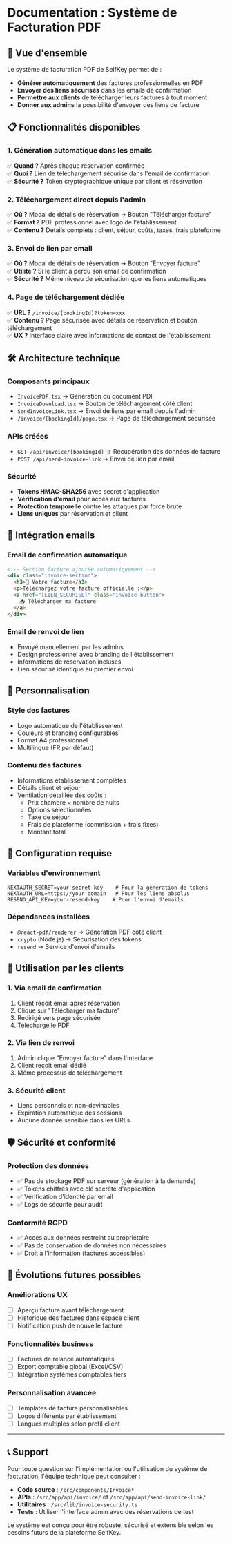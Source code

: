 # Documentation : Système de Facturation PDF

## 🎯 Vue d'ensemble

Le système de facturation PDF de SelfKey permet de :

- **Générer automatiquement** des factures professionnelles en PDF
- **Envoyer des liens sécurisés** dans les emails de confirmation
- **Permettre aux clients** de télécharger leurs factures à tout moment
- **Donner aux admins** la possibilité d'envoyer des liens de facture

## 📋 Fonctionnalités disponibles

### 1. **Génération automatique dans les emails**

✅ **Quand ?** Après chaque réservation confirmée  
✅ **Quoi ?** Lien de téléchargement sécurisé dans l'email de confirmation  
✅ **Sécurité ?** Token cryptographique unique par client et réservation

### 2. **Téléchargement direct depuis l'admin**

✅ **Où ?** Modal de détails de réservation → Bouton "Télécharger facture"  
✅ **Format ?** PDF professionnel avec logo de l'établissement  
✅ **Contenu ?** Détails complets : client, séjour, coûts, taxes, frais plateforme

### 3. **Envoi de lien par email**

✅ **Où ?** Modal de détails de réservation → Bouton "Envoyer facture"  
✅ **Utilité ?** Si le client a perdu son email de confirmation  
✅ **Sécurité ?** Même niveau de sécurisation que les liens automatiques

### 4. **Page de téléchargement dédiée**

✅ **URL ?** `/invoice/[bookingId]?token=xxx`  
✅ **Contenu ?** Page sécurisée avec détails de réservation et bouton téléchargement  
✅ **UX ?** Interface claire avec informations de contact de l'établissement

## 🛠️ Architecture technique

### **Composants principaux**

- `InvoicePDF.tsx` → Génération du document PDF
- `InvoiceDownload.tsx` → Bouton de téléchargement côté client
- `SendInvoiceLink.tsx` → Envoi de liens par email depuis l'admin
- `/invoice/[bookingId]/page.tsx` → Page de téléchargement sécurisée

### **APIs créées**

- `GET /api/invoice/[bookingId]` → Récupération des données de facture
- `POST /api/send-invoice-link` → Envoi de lien par email

### **Sécurité**

- **Tokens HMAC-SHA256** avec secret d'application
- **Vérification d'email** pour accès aux factures
- **Protection temporelle** contre les attaques par force brute
- **Liens uniques** par réservation et client

## 📧 Intégration emails

### **Email de confirmation automatique**

```html
<!-- Section facture ajoutée automatiquement -->
<div class="invoice-section">
  <h3>📄 Votre facture</h3>
  <p>Téléchargez votre facture officielle :</p>
  <a href="[LIEN_SECURISE]" class="invoice-button">
    📥 Télécharger ma facture
  </a>
</div>
```

### **Email de renvoi de lien**

- Envoyé manuellement par les admins
- Design professionnel avec branding de l'établissement
- Informations de réservation incluses
- Lien sécurisé identique au premier envoi

## 🎨 Personnalisation

### **Style des factures**

- Logo automatique de l'établissement
- Couleurs et branding configurables
- Format A4 professionnel
- Multilingue (FR par défaut)

### **Contenu des factures**

- Informations établissement complètes
- Détails client et séjour
- Ventilation détaillée des coûts :
  - Prix chambre × nombre de nuits
  - Options sélectionnées
  - Taxe de séjour
  - Frais de plateforme (commission + frais fixes)
  - Montant total

## 🔧 Configuration requise

### **Variables d'environnement**

```env
NEXTAUTH_SECRET=your-secret-key    # Pour la génération de tokens
NEXTAUTH_URL=https://your-domain   # Pour les liens absolus
RESEND_API_KEY=your-resend-key    # Pour l'envoi d'emails
```

### **Dépendances installées**

- `@react-pdf/renderer` → Génération PDF côté client
- `crypto` (Node.js) → Sécurisation des tokens
- `resend` → Service d'envoi d'emails

## 📱 Utilisation par les clients

### **1. Via email de confirmation**

1. Client reçoit email après réservation
2. Clique sur "Télécharger ma facture"
3. Redirigé vers page sécurisée
4. Télécharge le PDF

### **2. Via lien de renvoi**

1. Admin clique "Envoyer facture" dans l'interface
2. Client reçoit email dédié
3. Même processus de téléchargement

### **3. Sécurité client**

- Liens personnels et non-devinables
- Expiration automatique des sessions
- Aucune donnée sensible dans les URLs

## 🛡️ Sécurité et conformité

### **Protection des données**

- ✅ Pas de stockage PDF sur serveur (génération à la demande)
- ✅ Tokens chiffrés avec clé secrète d'application
- ✅ Vérification d'identité par email
- ✅ Logs de sécurité pour audit

### **Conformité RGPD**

- ✅ Accès aux données restreint au propriétaire
- ✅ Pas de conservation de données non nécessaires
- ✅ Droit à l'information (factures accessibles)

## 🚀 Évolutions futures possibles

### **Améliorations UX**

- [ ] Aperçu facture avant téléchargement
- [ ] Historique des factures dans espace client
- [ ] Notification push de nouvelle facture

### **Fonctionnalités business**

- [ ] Factures de relance automatiques
- [ ] Export comptable global (Excel/CSV)
- [ ] Intégration systèmes comptables tiers

### **Personnalisation avancée**

- [ ] Templates de facture personnalisables
- [ ] Logos différents par établissement
- [ ] Langues multiples selon profil client

---

## 📞 Support

Pour toute question sur l'implémentation ou l'utilisation du système de facturation, l'équipe technique peut consulter :

- **Code source** : `/src/components/Invoice*`
- **APIs** : `/src/app/api/invoice/` et `/src/app/api/send-invoice-link/`
- **Utilitaires** : `/src/lib/invoice-security.ts`
- **Tests** : Utiliser l'interface admin avec des réservations de test

Le système est conçu pour être robuste, sécurisé et extensible selon les besoins futurs de la plateforme SelfKey.
